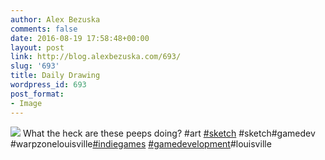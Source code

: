 ```yaml
---
author: Alex Bezuska
comments: false
date: 2016-08-19 17:58:48+00:00
layout: post
link: http://blog.alexbezuska.com/693/
slug: '693'
title: Daily Drawing
wordpress_id: 693
post_format:
- Image
---
```

![](/images/2016/08/tumblr_oc64m0oUkp1u11b0ro1_1280-825x510.jpg)
What the heck are these peeps doing? #art [#sketch](https://www.instagram.com/explore/tags/sketch/) #sketch#gamedev #warpzonelouisville[#indiegames](https://www.instagram.com/explore/tags/indiegames/) [#gamedevelopment](https://www.instagram.com/explore/tags/gamedevelopment/)#louisville  
